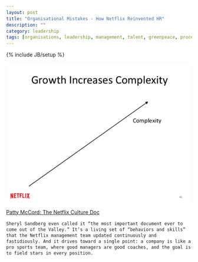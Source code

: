 ```yaml
---
layout: post
title: "Organisational Mistakes - How Netflix Reinvented HR"
description: ""
category: leadership
tags: [organisations, leadership, management, talent, greenpeace, process, systems]
---
```

{% include JB/setup %}

![Organisational Mistakes](/assets/files/organisational_mistakes.gif)

[Patty McCord: The Netflix Culture Doc](http://firstround.com/article/The-woman-behind-the-Netflix-Culture-doc)

    Sheryl Sandberg even called it “the most important document ever to come out of the Valley.” It’s a living set of “behaviors and skills” that the Netflix management team updated continuously and fastidiously. And it drives toward a single point: a company is like a pro sports team, where good managers are good coaches, and the goal is to field stars in every position.
